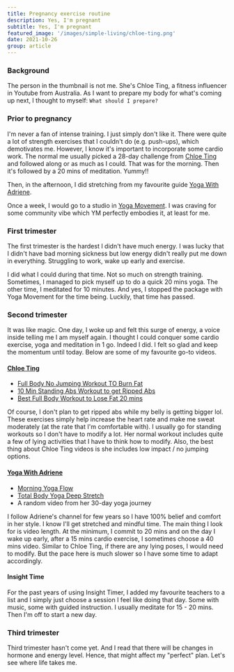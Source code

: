 ```yaml
---
title: Pregnancy exercise routine
description: Yes, I'm pregnant
subtitle: Yes, I'm pregnant
featured_image: '/images/simple-living/chloe-ting.png'
date: 2021-10-26
group: article
---
```


### Background

The person in the thumbnail is not me. She's Chloe Ting, a fitness influencer in Youtube from Australia. As I want to prepare my body for what's coming up next, I thought to myself: `What should I prepare?`

### Prior to pregnancy

I'm never a fan of intense training. I just simply don't like it. There were quite a lot of strength exercises that I couldn't do (e.g. push-ups), which demotivates me. However, I know it's important to incorporate some cardio work. The normal me usually picked a 28-day challenge from [Chloe Ting](https://www.youtube.com/user/ChloesAddiction) and followed along or as much as I could. That was for the morning. Then it's followed by a 20 mins of meditation. Yummy!!

Then, in the afternoon, I did stretching from my favourite guide [Yoga With Adriene](https://www.youtube.com/c/yogawithadriene).

Once a week, I would go to a studio in [Yoga Movement](https://yogamovement.com/). I was craving for some community vibe which YM perfectly embodies it, at least for me.

### First trimester

The first trimester is the hardest I didn't have much energy. I was lucky that I didn't have bad morning sickness but low energy didn't really put me down in everything. Struggling to work, wake up early and exercise.

I did what I could during that time. Not so much on strength training. Sometimes, I managed to pick myself up to do a quick 20 mins yoga. The other time, I meditated for 10 minutes. And yes, I stopped the package with Yoga Movement for the time being. Luckily, that time has passed.

### Second trimester

It was like magic. One day, I woke up and felt this surge of energy, a voice inside telling me I am myself again. I thought I could conquer some cardio exercise, yoga and meditation in 1 go. Indeed I did. I felt so glad and keep the momentum until today. Below are some of my favourite go-to videos.

#### [Chloe Ting](https://www.youtube.com/user/ChloesAddiction)
* [Full Body No Jumping Workout TO Burn Fat](https://www.youtube.com/watch?v=StN0-7XLuR4&ab_channel=ChloeTing)
* [10 Min Standing Abs Workout to get Ripped Abs](https://www.youtube.com/watch?v=V4sWpLJcQoU&ab_channel=ChloeTing)
* [Best Full Body Workout to Lose Fat 20 mins](https://www.youtube.com/watch?v=CGmr02bfHUo)

Of course, I don't plan to get ripped abs while my belly is getting bigger lol. These exercises simply help increase the heart rate and make me sweat moderately (at the rate that I'm comfortable with). I usually go for standing workouts so I don't have to modify a lot. Her normal workout includes quite a few of lying activities that I have to think how to modify. Also, the best thing about Chloe Ting videos is she includes low impact / no jumping options.

#### [Yoga With Adriene](https://www.youtube.com/c/yogawithadriene)
* [Morning Yoga Flow](https://www.youtube.com/watch?v=LqXZ628YNj4&ab_channel=YogaWithAdriene)
* [Total Body Yoga Deep Stretch](https://www.youtube.com/watch?v=GLy2rYHwUqY&ab_channel=YogaWithAdriene)
* A random video from her 30-day yoga journey

I follow Adriene's channel for few years so I have 100% belief and comfort in her style. I know I'll get stretched and mindful time. The main thing I look for is video length. At the minimum, I commit to 20 mins and on the day I wake up early, after a 15 mins cardio exercise, I sometimes choose a 40 mins video. Similar to Chloe Ting, if there are any lying poses, I would need to modify. But the pace here is much slower so I have some time to adapt accordingly.

#### Insight Time
For the past years of using Insight Timer, I added my favourite teachers to a list and I simply just choose a session I feel like doing that day. Some with music, some with guided instruction. I usually meditate for 15 - 20 mins. Then I'm off to start a new day.

### Third trimester

Third trimester hasn't come yet. And I read that there will be changes in hormone and energy level. Hence, that might affect my "perfect" plan. Let's see where life takes me.
